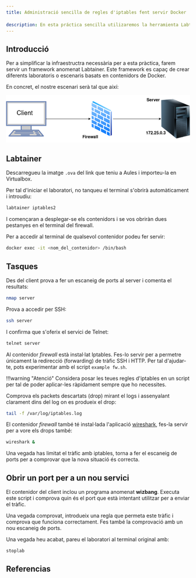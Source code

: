 ```yaml
---
title: Administració sencilla de regles d'iptables fent servir Docker

description: En esta práctica sencilla utilizaremos la herramienta Labtainer para levantar varios contenedores Docker y poder hacer una práctica muy sencilla de iptables, configurando una regla básica.
---
```


## Introducció

Per a simplificar la infraestructra necessària per a esta pràctica, farem servir un framework anomenat Labtainer. Este framework es capaç de crear diferents laboratoris o escenaris basats en contenidors de Docker. 

En concret, el nostre escenari serà tal que així:

![](./img/iptables.png)


## Labtainer    

Descarregueu la imatge `.ova` del link que teniu a Aules i importeu-la en Virtualbox.

Per tal d'iniciar el laboratori, no tanqueu el terminal s'obrirà automàticament i introudiu:

```sh
labtainer iptables2
```

I començaran a desplegar-se els contenidors i se vos obriràn dues pestanyes en el terminal del firewall.

Per a accedir al terminal de qualsevol contenidor podeu fer servir:

```sh
docker exec -it <nom_del_contenidor> /bin/bash
```

## Tasques

Des del client prova a fer un escaneig de ports al server i comenta el resultats:

```sh
nmap server
```

Prova a accedir per SSH:

```sh
ssh server
```

I confirma que s'oferix el servici de Telnet:

```sh
telnet server
```

Al contenidor *firewall* està instal·lat Iptables. Fes-lo servir per a permetre únicament la redirecció (forwarding) de tràfic SSH i HTTP. Per tal d'ajudar-te, pots experimentar amb el script `example fw.sh`.

!!!warning "Atenció"
    Considera posar les teues regles d'iptables en un script per tal de poder aplicar-les ràpidament sempre que ho necessites. 

Comprova els packets descartats (drop) mirant el logs i assenyalant clarament dins del log on es produeix el drop:

```sh
tail -f /var/log/iptables.log
```

El contenidor *firewall* també té instal·lada l'aplicació <u>wireshark</u>, fes-la servir per a vore els drops també:

```sh
wireshark &
```

Una vegada has limitat el tràfic amb iptables, torna a fer el escaneig de ports per a comprovar que la nova situació és correcta.

## Obrir un port per a un nou servici

El contenidor del client inclou un programa anomenat **wizbang**. Executa este script i comprova quin és el port que està intentant utilitzar per a enviar el tràfic. 

Una vegada comprovat, introdueix una regla que permeta este tràfic i comprova que funciona correctament. Fes també la comprovació amb un nou escaneig de ports.

Una vegada heu acabat, pareu el laboratori al terminal original amb:

```sh
stoplab
```






## Referencias

